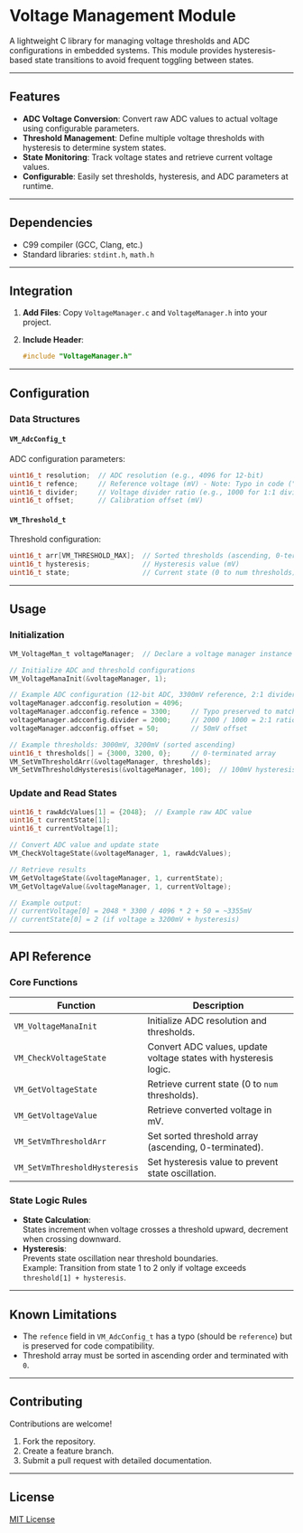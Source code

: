 # Voltage Management Module

A lightweight C library for managing voltage thresholds and ADC configurations in embedded systems. This module provides hysteresis-based state transitions to avoid frequent toggling between states.

---

## Features

- **ADC Voltage Conversion**: Convert raw ADC values to actual voltage using configurable parameters.
- **Threshold Management**: Define multiple voltage thresholds with hysteresis to determine system states.
- **State Monitoring**: Track voltage states and retrieve current voltage values.
- **Configurable**: Easily set thresholds, hysteresis, and ADC parameters at runtime.

---

## Dependencies

- C99 compiler (GCC, Clang, etc.)
- Standard libraries: `stdint.h`, `math.h`

---

## Integration

1. **Add Files**: Copy `VoltageManager.c` and `VoltageManager.h` into your project.

2. **Include Header**: 

   ```c
   #include "VoltageManager.h"
   ```

---

## Configuration

### Data Structures

#### `VM_AdcConfig_t`

ADC configuration parameters:

```c
uint16_t resolution;  // ADC resolution (e.g., 4096 for 12-bit)
uint16_t refence;     // Reference voltage (mV) - Note: Typo in code ("refence").
uint16_t divider;     // Voltage divider ratio (e.g., 1000 for 1:1 divider)
uint16_t offset;      // Calibration offset (mV)
```

#### `VM_Threshold_t`

Threshold configuration:

```c
uint16_t arr[VM_THRESHOLD_MAX];  // Sorted thresholds (ascending, 0-terminated)
uint16_t hysteresis;             // Hysteresis value (mV)
uint16_t state;                  // Current state (0 to num thresholds)
```

---

## Usage

### Initialization

```c
VM_VoltageMan_t voltageManager;  // Declare a voltage manager instance

// Initialize ADC and threshold configurations
VM_VoltageManaInit(&voltageManager, 1);

// Example ADC configuration (12-bit ADC, 3300mV reference, 2:1 divider)
voltageManager.adcconfig.resolution = 4096;
voltageManager.adcconfig.refence = 3300;     // Typo preserved to match code
voltageManager.adcconfig.divider = 2000;     // 2000 / 1000 = 2:1 ratio
voltageManager.adcconfig.offset = 50;        // 50mV offset

// Example thresholds: 3000mV, 3200mV (sorted ascending)
uint16_t thresholds[] = {3000, 3200, 0};     // 0-terminated array
VM_SetVmThresholdArr(&voltageManager, thresholds);
VM_SetVmThresholdHysteresis(&voltageManager, 100);  // 100mV hysteresis
```

### Update and Read States

```c
uint16_t rawAdcValues[1] = {2048};  // Example raw ADC value
uint16_t currentState[1];
uint16_t currentVoltage[1];

// Convert ADC value and update state
VM_CheckVoltageState(&voltageManager, 1, rawAdcValues);

// Retrieve results
VM_GetVoltageState(&voltageManager, 1, currentState);
VM_GetVoltageValue(&voltageManager, 1, currentVoltage);

// Example output:
// currentVoltage[0] = 2048 * 3300 / 4096 * 2 + 50 = ~3355mV
// currentState[0] = 2 (if voltage ≥ 3200mV + hysteresis)
```

---

## API Reference

### Core Functions

| Function                      | Description                                                  |
| ----------------------------- | ------------------------------------------------------------ |
| `VM_VoltageManaInit`          | Initialize ADC resolution and thresholds.                    |
| `VM_CheckVoltageState`        | Convert ADC values, update voltage states with hysteresis logic. |
| `VM_GetVoltageState`          | Retrieve current state (0 to `num` thresholds).              |
| `VM_GetVoltageValue`          | Retrieve converted voltage in mV.                            |
| `VM_SetVmThresholdArr`        | Set sorted threshold array (ascending, 0-terminated).        |
| `VM_SetVmThresholdHysteresis` | Set hysteresis value to prevent state oscillation.           |

### State Logic Rules

- **State Calculation**:  
  States increment when voltage crosses a threshold upward, decrement when crossing downward.
- **Hysteresis**:  
  Prevents state oscillation near threshold boundaries.  
  Example: Transition from state 1 to 2 only if voltage exceeds `threshold[1] + hysteresis`.

---

## Known Limitations

- The `refence` field in `VM_AdcConfig_t` has a typo (should be `reference`) but is preserved for code compatibility.
- Threshold array must be sorted in ascending order and terminated with `0`.

---

## Contributing

Contributions are welcome!  

1. Fork the repository.  
2. Create a feature branch.  
3. Submit a pull request with detailed documentation.  

---

## License

[MIT License](LICENSE)
